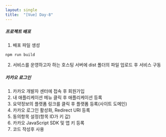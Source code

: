 ```yaml
---
layout: single
title:  "[Vue] Day-8" 
---
```

##### 프로젝트 배포   
1. 배포 파일 생성   
```
npm run build
```   
2. 서비스를 운영하고자 하는 호스팅 서버에 dist 폴더의 파일 업로드 후 서비스 구동   
   
##### 카카오 로그인    
1. 카카오 개발자 센터에 접속 후 회원가입   
2. 내 애플리케이션 메뉴 클릭 후 애플리케이션 등록   
3. 요약정보의 플랫폼 링크를 클릭 후 플랫폼 등록(사이트 도메인)   
4. 카카오 로그인 활성화, Redirect URI 등록   
5. 동의항목 설정(항목 ID가 키 값)   
6. 카카오 JavaScript SDK 및 앱 키 등록   
7. 코드 작성후 사용   